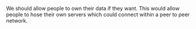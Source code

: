 We should allow people to own their data if they want.  This would allow people to hose their own servers which could connect within a peer to peer network.
